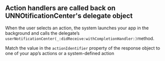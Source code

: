 

## Action handlers are called back on UNNOtificationCenter's delegate object

When the user selects an action, the system launches your app in the background and calls the delegate’s `userNotificationCenter(_:didReceive:withCompletionHandler:)`method. 

Match the value in the `actionIdentifier` property of the response object to one of your app’s actions or a system-defined action

